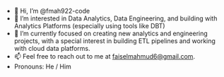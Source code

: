- 👋 Hi, I’m @fmah922-code
- 👀 I’m interested in Data Analytics, Data Engineering, and building with Analytics Platforms (especially using tools like DBT) 
- 🌱 I’m currently focused on creating new analytics and engineering projects, with a special interest in building ETL pipelines and working with cloud data platforms.
- 📫 Feel free to reach out to me at faiselmahmud6@gmail.com.
- Pronouns: He / Him
  
<!---
fmah922-code/fmah922-code is a ✨ special ✨ repository because its `README.md` (this file) appears on your GitHub profile.
You can click the Preview link to take a look at your changes.
--->
